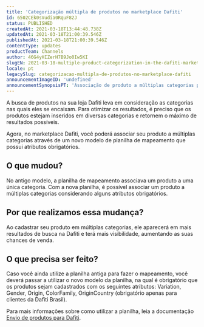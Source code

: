 ```yaml
---
title: 'Categorização múltipla de produtos no marketplace Dafiti'
id: 6502CEk0sVudia0RquF82J
status: PUBLISHED
createdAt: 2021-03-18T13:44:48.738Z
updatedAt: 2021-03-18T21:00:39.546Z
publishedAt: 2021-03-18T21:00:39.546Z
contentType: updates
productTeam: Channels
author: 46G4yHIZerH7B9Jo0Iw5KI
slugEN: 2021-03-18-multiple-product-categorization-in-the-dafiti-marketplace
locale: pt
legacySlug: categorizacao-multipla-de-produtos-no-marketplace-dafiti
announcementImageID: 'undefined'
announcementSynopsisPT: 'Associação de produto a múltiplas categorias por modelo de planilha de mapeamento que possui atributos obrigatórios'
---
```


A busca de produtos na sua loja Dafiti leva em consideração as categorias nas quais eles se encaixam. Para otimizar os resultados, é preciso que os produtos estejam inseridos em diversas categorias e retornem o máximo de resultados possíveis. 

Agora, no marketplace Dafiti, você poderá associar seu produto a múltiplas categorias através de um novo modelo de planilha de mapeamento que possui atributos obrigatórios. 

## O que mudou? 

No antigo modelo, a planilha de mapeamento associava um produto a uma única categoria. Com a nova planilha, é possível associar um produto a múltiplas categorias considerando alguns atributos obrigatórios.

## Por que realizamos essa mudança?

Ao cadastrar seu produto em múltiplas categorias, ele aparecerá em mais resultados de busca na Dafiti e terá mais visibilidade, aumentando as suas chances de venda.

## O que precisa ser feito?

Caso você ainda utilize a planilha antiga para fazer o mapeamento, você deverá passar a utilizar o novo modelo da planilha, na qual é obrigatório que os produtos sejam cadastrados com os seguintes atributos: Variation, Gender, Origin, ColorFamily, OriginCountry (obrigatório apenas para clientes da Dafiti Brasil).

Para mais informações sobre como utilizar a planilha, leia a documentação [Envio de produtos para Dafiti](https://help.vtex.com/pt/tracks/configurar-integracao-da-dafiti--4wF4RBx9ygEkimW6SsKw8i/3b8BZfB1BC8G8SCe0ao46m).
